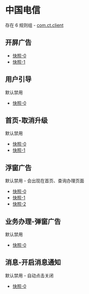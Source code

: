 # 中国电信

存在 6 规则组 - [com.ct.client](/src/apps/com.ct.client.ts)

## 开屏广告

- [快照-0](https://i.gkd.li/import/12508958)
- [快照-1](https://i.gkd.li/import/12819736)

## 用户引导

默认禁用

- [快照-0](https://i.gkd.li/import/12508971)

## 首页-取消升级

默认禁用

- [快照-0](https://i.gkd.li/import/12819594)
- [快照-1](https://i.gkd.li/import/13316168)

## 浮窗广告

默认禁用 - 会出现在首页、查询办理页面

- [快照-0](https://i.gkd.li/import/12819676)
- [快照-1](https://i.gkd.li/import/12913735)
- [快照-2](https://i.gkd.li/import/13043345)

## 业务办理-弹窗广告

默认禁用

- [快照-0](https://i.gkd.li/import/12913804)

## 消息-开启消息通知

默认禁用 - 自动点击关闭

- [快照-0](https://i.gkd.li/import/13043522)

